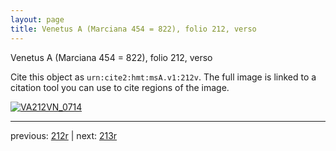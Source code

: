 ```yaml
---
layout: page
title: Venetus A (Marciana 454 = 822), folio 212, verso
---
```


Venetus A (Marciana 454 = 822), folio 212, verso

Cite this object as `urn:cite2:hmt:msA.v1:212v`.  The full image is linked to a citation tool you can use to cite regions of the image.

[![VA212VN_0714](http://www.homermultitext.org/iipsrv?IIIF=/project/homer/pyramidal/deepzoom/hmt/vaimg/2017a/VA212VN_0714.tif/full/800,/0/default.jpg)](http://www.homermultitext.org/ict2/?urn=urn:cite2:hmt:vaimg.2017a:VA212VN_0714) 

---

previous:  [212r](../212r/) | next: [213r](../213r/)